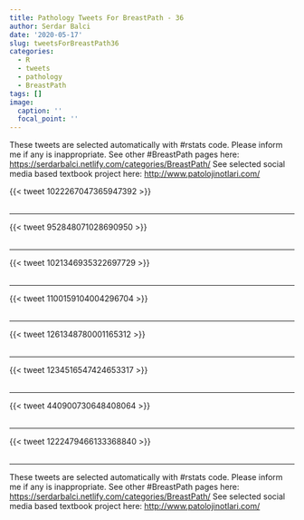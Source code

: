 ```yaml
---
title: Pathology Tweets For BreastPath - 36
author: Serdar Balci
date: '2020-05-17'
slug: tweetsForBreastPath36
categories:
  - R
  - tweets
  - pathology
  - BreastPath
tags: []
image:
  caption: ''
  focal_point: ''
---
```



These tweets are selected automatically with #rstats code. Please inform me if any is inappropriate.
See other #BreastPath pages here: https://serdarbalci.netlify.com/categories/BreastPath/ 
See selected social media based textbook project here: http://www.patolojinotlari.com/

{{< tweet 1022267047365947392 >}}
<br>
<br>
<hr>
{{< tweet 952848071028690950 >}}
<br>
<br>
<hr>
{{< tweet 1021346935322697729 >}}
<br>
<br>
<hr>
{{< tweet 1100159104004296704 >}}
<br>
<br>
<hr>
{{< tweet 1261348780001165312 >}}
<br>
<br>
<hr>
{{< tweet 1234516547424653317 >}}
<br>
<br>
<hr>
{{< tweet 440900730648408064 >}}
<br>
<br>
<hr>
{{< tweet 1222479466133368840 >}}
<br>
<br>
<hr>


These tweets are selected automatically with #rstats code. Please inform me if any is inappropriate.
See other #BreastPath pages here: https://serdarbalci.netlify.com/categories/BreastPath/ 
See selected social media based textbook project here: http://www.patolojinotlari.com/
